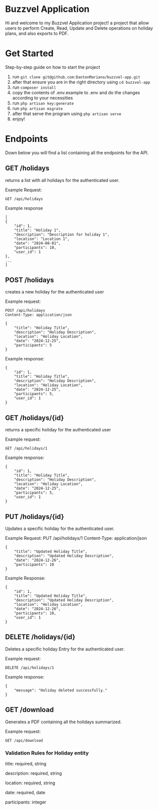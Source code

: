
# Buzzvel Application

Hi and welcome to my Buzzvel Application project! a project that allow users to perform Create, Read, Update and Delete operations on holiday plans, and also exports to PDF.


# Get Started

Step-by-step guide on how to start the project

1. run `git clone git@github.com:DantonMariano/buzzvel-app.git`
2. after that ensure you are in the right directory using `cd buzzvel-app`
3. run `composer install`
4. copy the contents of .env.example to .env and do the changes according to your necessities
5. run `php artisan key:generate`
6. run `php artisan migrate`
6. after that serve the program using `php artisan serve`
7. enjoy! 

# Endpoints
Down below you will find a list containing all the endpoints for the API.
## GET /holidays
returns a list with all holidays for the authenticated user.

Example Request:
    
    GET /api/holidays
Example response
    
    [
    {
        "id": 1,
        "title": "Holiday 1",
        "description": "Description for holiday 1",
        "location": "Location 1",
        "date": "2024-08-01",
        "participants": 10,
        "user_id": 1
    },
    ...
    ]

## POST /holidays
creates a new holiday for the authenticated user

Example request:
        
    POST /api/holidays
    Content-Type: application/json

    {
        "title": "Holiday Title",
        "description": "Holiday Description",
        "location": "Holiday Location",
        "date": "2024-12-25",
        "participants": 5
    }

Example response: 

    {
        "id": 1,
        "title": "Holiday Title",
        "description": "Holiday Description",
        "location": "Holiday Location",
        "date": "2024-12-25",
        "participants": 5,
        "user_id": 1
    }

## GET /holidays/{id}
returns a specific holiday for the authenticated user

Example request:
    
    GET /api/holidays/1

Example response: 

    {
        "id": 1,
        "title": "Holiday Title",
        "description": "Holiday Description",
        "location": "Holiday Location",
        "date": "2024-12-25",
        "participants": 5,
        "user_id": 1
    }

## PUT /holidays/{id}
Updates a specific holiday for the authenticated user.

Example Request:
    PUT /api/holidays/1
    Content-Type: application/json

    {
        "title": "Updated Holiday Title",
        "description": "Updated Holiday Description",
        "date": "2024-12-26",
        "participants": 10
    }

Example Response:

    {
        "id": 1,
        "title": "Updated Holiday Title",
        "description": "Updated Holiday Description",
        "location": "Holiday Location",
        "date": "2024-12-26",
        "participants": 10,
        "user_id": 1
    }

## DELETE /holidays/{id}

Deletes a specific holiday Entry for the authenticated user.

Example request:
    
    DELETE /api/holidays/1

Example response:

    {
        "message": "Holiday deleted successfully."
    }

## GET /download

Generates a PDF containing all the holidays summarized.

Example request:

    GET /api/download

### Validation Rules for Holiday entity
title: required, string

description: required, string

location: required, string

date: required, date

participants: integer
